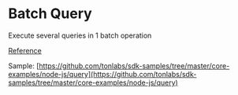 # Batch Query

Execute several queries in 1 batch operation

[Reference](../../docs/modules/mod_net.md#batch_query)

Sample: [https://github.com/tonlabs/sdk-samples/tree/master/core-examples/node-js/query](https://github.com/tonlabs/sdk-samples/tree/master/core-examples/node-js/query)
